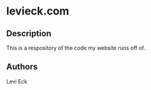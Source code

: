 # levieck.com


## Description

This is a respository of the code my website runs off of.

## Authors

Levi Eck

